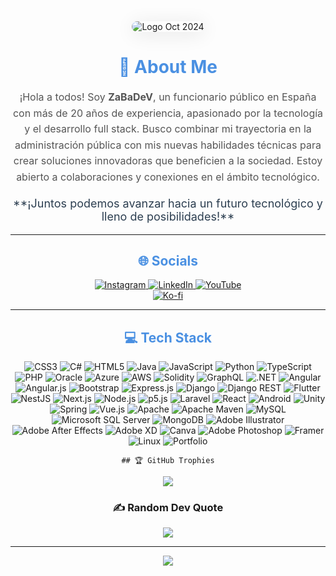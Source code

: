 <div align="center">
    <img src="https://github.com/BalaZaStudio/My-LogoS-Images/blob/main/LogoOct2024.gif?raw=true" alt="Logo Oct 2024" style="border-radius: 20px; box-shadow: 0 4px 30px rgba(0, 0, 0, 0.1); animation: glow 1.5s infinite alternate;">
</div>


<h1 align="center" style="color: #4a90e2;">💫 About Me</h1>
<p align="center" style="max-width: 600px; font-size: 16px; line-height: 1.6; color: #555;">
¡Hola a todos! Soy <strong>ZaBaDeV</strong>, un funcionario público en España con más de 20 años de experiencia, apasionado por la tecnología y el desarrollo full stack. Busco combinar mi trayectoria en la administración pública con mis nuevas habilidades técnicas para crear soluciones innovadoras que beneficien a la sociedad. Estoy abierto a colaboraciones y conexiones en el ámbito tecnológico.
</p>
<p align="center" style="font-size: 18px; color: #2c3e50;">**¡Juntos podemos avanzar hacia un futuro tecnológico y lleno de posibilidades!**</p>

---

<h2 align="center" style="color: #4a90e2;">🌐 Socials</h2>
<div align="center">
    <a href="https://instagram.com/ZaBaDeV">
        <img src="https://img.shields.io/badge/Instagram-%23E4405F.svg?logo=Instagram&logoColor=white" alt="Instagram"/>
    </a>
    <a href="https://www.linkedin.com/in/juan-jose-zabala-rios-237a65116/">
        <img src="https://img.shields.io/badge/LinkedIn-%230077B5.svg?logo=linkedin&logoColor=white" alt="LinkedIn"/>
    </a>
    <a href="https://www.youtube.com/@ZaBaDev-pn2yq/featured">
        <img src="https://img.shields.io/badge/YouTube-%23FF0000.svg?logo=YouTube&logoColor=white" alt="YouTube"/>
    </a>
    <div style="text-align: center;">
    <a href="https://ko-fi.com/S6S515FZBZ">
        <img src="https://ko-fi.com/img/githubbutton_sm.svg" alt="Ko-fi" />
    </a>
</div>
</div>




---

<h2 align="center" style="color: #4a90e2;">💻 Tech Stack</h2>
<div align="center">
    <img src="https://img.shields.io/badge/css3-%231572B6.svg?style=flat&logo=css3&logoColor=white" alt="CSS3" />
    <img src="https://img.shields.io/badge/c%23-%23239120.svg?style=flat&logo=c-sharp&logoColor=white" alt="C#" />
    <img src="https://img.shields.io/badge/html5-%23E34F26.svg?style=flat&logo=html5&logoColor=white" alt="HTML5" />
    <img src="https://img.shields.io/badge/java-%23ED8B00.svg?style=flat&logo=java&logoColor=white" alt="Java" />
    <img src="https://img.shields.io/badge/javascript-%23323330.svg?style=flat&logo=javascript&logoColor=%23F7DF1E" alt="JavaScript" />
    <img src="https://img.shields.io/badge/python-3670A0.svg?style=flat&logo=python&logoColor=ffdd54" alt="Python" />
    <img src="https://img.shields.io/badge/typescript-%23007ACC.svg?style=flat&logo=typescript&logoColor=white" alt="TypeScript" />
    <img src="https://img.shields.io/badge/php-%23777BB4.svg?style=flat&logo=php&logoColor=white" alt="PHP" />
    <img src="https://img.shields.io/badge/Oracle-F80000.svg?style=flat&logo=oracle&logoColor=white" alt="Oracle" />
    <img src="https://img.shields.io/badge/azure-%230072C6.svg?style=flat&logo=azure-devops&logoColor=white" alt="Azure" />
    <img src="https://img.shields.io/badge/AWS-%23FF9900.svg?style=flat&logo=amazon-aws&logoColor=white" alt="AWS" />
    <img src="https://img.shields.io/badge/Solidity-%23363636.svg?style=flat&logo=solidity&logoColor=white" alt="Solidity" />
    <img src="https://img.shields.io/badge/-GraphQL-E10098.svg?style=flat&logo=graphql&logoColor=white" alt="GraphQL" />
    <img src="https://img.shields.io/badge/.NET-5C2D91.svg?style=flat&logo=.net&logoColor=white" alt=".NET" />
    <img src="https://img.shields.io/badge/angular-%23DD0031.svg?style=flat&logo=angular&logoColor=white" alt="Angular" />
    <img src="https://img.shields.io/badge/angular.js-%23E23237.svg?style=flat&logo=angularjs&logoColor=white" alt="Angular.js" />
    <img src="https://img.shields.io/badge/bootstrap-%23563D7C.svg?style=flat&logo=bootstrap&logoColor=white" alt="Bootstrap" />
    <img src="https://img.shields.io/badge/express.js-%23404d59.svg?style=flat&logo=express&logoColor=%2361DAFB" alt="Express.js" />
    <img src="https://img.shields.io/badge/django-%23092E20.svg?style=flat&logo=django&logoColor=white" alt="Django" />
    <img src="https://img.shields.io/badge/DJANGO-REST-ff1709.svg?style=flat&logo=django&logoColor=white" alt="Django REST" />
    <img src="https://img.shields.io/badge/Flutter-%2302569B.svg?style=flat&logo=Flutter&logoColor=white" alt="Flutter" />
    <img src="https://img.shields.io/badge/nestjs-%23E0234E.svg?style=flat&logo=nestjs&logoColor=white" alt="NestJS" />
    <img src="https://img.shields.io/badge/Next-black?style=flat&logo=next.js&logoColor=white" alt="Next.js" />
    <img src="https://img.shields.io/badge/node.js-6DA55F.svg?style=flat&logo=node.js&logoColor=white" alt="Node.js" />
    <img src="https://img.shields.io/badge/p5.js-ED225D.svg?style=flat&logo=p5.js&logoColor=FFFFFF" alt="p5.js" />
    <img src="https://img.shields.io/badge/laravel-%23FF2D20.svg?style=flat&logo=laravel&logoColor=white" alt="Laravel" />
    <img src="https://img.shields.io/badge/react-%2320232a.svg?style=flat&logo=react&logoColor=%2361DAFB" alt="React" />
    <img src="https://img.shields.io/badge/android-%2320232a.svg?style=flat&logo=android&logoColor=%a4c639" alt="Android" />
    <img src="https://img.shields.io/badge/Unity-%2320232a.svg?style=flat&logo=unity&logoColor=white" alt="Unity" />
    <img src="https://img.shields.io/badge/spring-%236DB33F.svg?style=flat&logo=spring&logoColor=white" alt="Spring" />
    <img src="https://img.shields.io/badge/vuejs-%2335495e.svg?style=flat&logo=vuedotjs&logoColor=%234FC08D" alt="Vue.js" />
    <img src="https://img.shields.io/badge/apache-%23D42029.svg?style=flat&logo=apache&logoColor=white" alt="Apache" />
    <img src="https://img.shields.io/badge/Apache%20Maven-C71A36.svg?style=flat&logo=Apache%20Maven&logoColor=white" alt="Apache Maven" />
    <img src="https://img.shields.io/badge/mysql-%2300f.svg?style=flat&logo=mysql&logoColor=white" alt="MySQL" />
    <img src="https://img.shields.io/badge/Microsoft%20SQL%20Sever-CC2927.svg?style=flat&logo=microsoft%20sql%20server&logoColor=white" alt="Microsoft SQL Server" />
    <img src="https://img.shields.io/badge/MongoDB-%234ea94b.svg?style=flat&logo=mongodb&logoColor=white" alt="MongoDB" />
    <img src="https://img.shields.io/badge/adobeillustrator-%23FF9A00.svg?style=flat&logo=adobeillustrator&logoColor=white" alt="Adobe Illustrator" />
    <img src="https://img.shields.io/badge/Adobe%20After%20Effects-9999FF.svg?style=flat&logo=Adobe%20After%20Effects&logoColor=white" alt="Adobe After Effects" />
    <img src="https://img.shields.io/badge/Adobe%20XD-470137.svg?style=flat&logo=Adobe%20XD&logoColor=#FF61F6" alt="Adobe XD" />
    <img src="https://img.shields.io/badge/Canva-%2300C4CC.svg?style=flat&logo=Canva&logoColor=white" alt="Canva" />
    <img src="https://img.shields.io/badge/adobephotoshop-%23331A8FF.svg?style=flat&logo=adobephotoshop&logoColor=white" alt="Adobe Photoshop" />
    <img src="https://img.shields.io/badge/Framer-black.svg?style=flat&logo=framer&logoColor=blue" alt="Framer" />
    <img src="https://img.shields.io/badge/Linux-FCC624.svg?style=flat&logo=linux&logoColor=black" alt="Linux" />
    <img src="https://img.shields.io/badge/Portfolio-%23000000.svg?style=flat&logo=firefox&logoColor=#FF7139" alt="Portfolio" />

    ## 🏆 GitHub Trophies
![](https://github-profile-trophy.vercel.app/?username=ZaBaDeV&theme=onedark&no-frame=false&no-bg=true&margin-w=4)

### ✍️ Random Dev Quote
![](https://quotes-github-readme.vercel.app/api?type=horizontal&theme=dark)

---
[![](https://visitcount.itsvg.in/api?id=ZaBaDeV&icon=2&color=6)](https://visitcount.itsvg.in)
</div>
